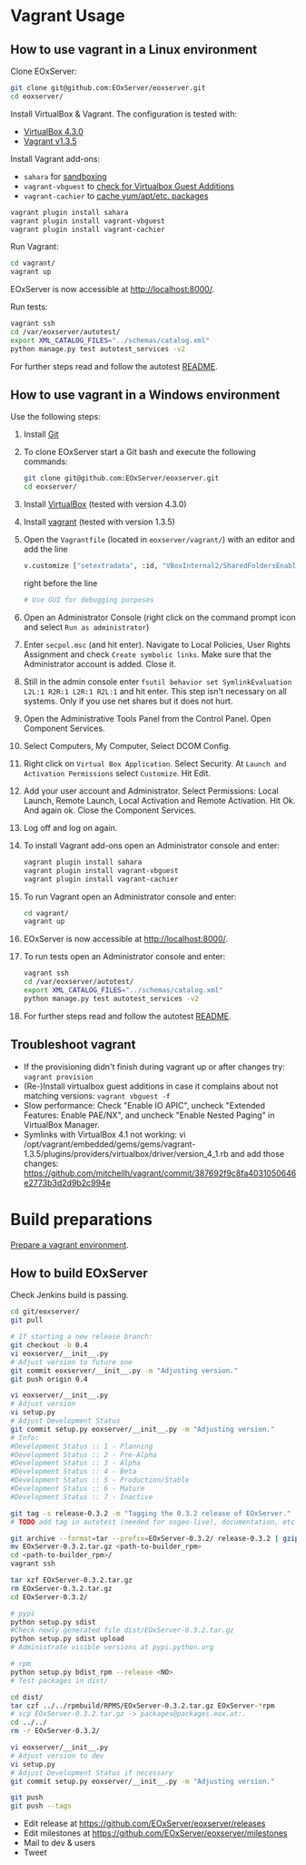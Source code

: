<!--
#-------------------------------------------------------------------------------
#
# Project: EOxServer <http://eoxserver.org>
# Authors: Stephan Meissl <stephan.meissl@eox.at>
#
#-------------------------------------------------------------------------------
# Copyright (C) 2013 EOX IT Services GmbH
#
# Permission is hereby granted, free of charge, to any person obtaining a copy
# of this software and associated documentation files (the "Software"), to deal
# in the Software without restriction, including without limitation the rights
# to use, copy, modify, merge, publish, distribute, sublicense, and/or sell
# copies of the Software, and to permit persons to whom the Software is
# furnished to do so, subject to the following conditions:
#
# The above copyright notice and this permission notice shall be included in all
# copies of this Software or works derived from this Software.
#
# THE SOFTWARE IS PROVIDED "AS IS", WITHOUT WARRANTY OF ANY KIND, EXPRESS OR
# IMPLIED, INCLUDING BUT NOT LIMITED TO THE WARRANTIES OF MERCHANTABILITY,
# FITNESS FOR A PARTICULAR PURPOSE AND NONINFRINGEMENT. IN NO EVENT SHALL THE
# AUTHORS OR COPYRIGHT HOLDERS BE LIABLE FOR ANY CLAIM, DAMAGES OR OTHER
# LIABILITY, WHETHER IN AN ACTION OF CONTRACT, TORT OR OTHERWISE, ARISING FROM,
# OUT OF OR IN CONNECTION WITH THE SOFTWARE OR THE USE OR OTHER DEALINGS IN
# THE SOFTWARE.
#-------------------------------------------------------------------------------
-->


# Vagrant Usage


## How to use vagrant in a Linux environment

Clone EOxServer:

```sh
git clone git@github.com:EOxServer/eoxserver.git
cd eoxserver/
```

Install VirtualBox & Vagrant. The configuration is tested with:
* [VirtualBox 4.3.0](https://www.virtualbox.org/wiki/Downloads)
* [Vagrant v1.3.5](http://downloads.vagrantup.com/tags/v1.3.5)

Install Vagrant add-ons:
* `sahara` for [sandboxing](https://github.com/jedi4ever/sahara)
* `vagrant-vbguest` to [check for Virtualbox Guest Additions](https://github.com/dotless-de/vagrant-vbguest)
* `vagrant-cachier` to [cache yum/apt/etc. packages](https://github.com/fgrehm/vagrant-cachier)

```sh
vagrant plugin install sahara
vagrant plugin install vagrant-vbguest
vagrant plugin install vagrant-cachier
```

Run Vagrant:

```sh
cd vagrant/
vagrant up
```

EOxServer is now accessible at [http://localhost:8000/](http://localhost:8000/).

Run tests:

```sh
vagrant ssh
cd /var/eoxserver/autotest/
export XML_CATALOG_FILES="../schemas/catalog.xml"
python manage.py test autotest_services -v2
```

For further steps read and follow the autotest
[README](https://github.com/EOxServer/autotest).


## How to use vagrant in a Windows environment

Use the following steps:

1. Install [Git](http://git-scm.com/download/win)
2. To clone EOxServer start a Git bash and execute the following commands:

    ```sh
    git clone git@github.com:EOxServer/eoxserver.git
    cd eoxserver/
    ```

3. Install [VirtualBox](https://www.virtualbox.org/wiki/Downloads) (tested with version 4.3.0)
4. Install [vagrant](https://www.vagrantup.com/downloads.html) (tested with version 1.3.5)
5. Open the `Vagrantfile` (located in `eoxserver/vagrant/`) with an editor and add the line

    ```sh
    v.customize ["setextradata", :id, "VBoxInternal2/SharedFoldersEnableSymlinksCreate/vagrant", "1"]
    ```

   right before the line

    ```sh
    # Use GUI for debugging purposes
    ```

6. Open an Administrator Console (right click on the command prompt icon and select `Run as administrator`)
7. Enter `secpol.msc` (and hit enter). Navigate to Local Policies, User Rights Assignment and check `Create symbolic links`. Make sure that the Administrator account is added. Close it.
8. Still in the admin console enter `fsutil behavior set SymlinkEvaluation L2L:1 R2R:1 L2R:1 R2L:1` and hit enter. This step isn't necessary on all systems. Only if you use net shares but it does not hurt.
9. Open the Administrative Tools Panel from the Control Panel. Open Component Services.
10. Select Computers, My Computer, Select DCOM Config.
11. Right click on `Virtual Box Application`. Select Security. At `Launch and Activation Permissions` select `Customize`. Hit Edit.
12. Add your user account and Administrator. Select Permissions: Local Launch, Remote Launch, Local Activation and Remote Activation. Hit Ok. And again ok. Close the Component Services.
13. Log off and log on again.
14. To install Vagrant add-ons open an Administrator console and enter:

    ```sh
    vagrant plugin install sahara
    vagrant plugin install vagrant-vbguest
    vagrant plugin install vagrant-cachier
    ```

15. To run Vagrant open an Administrator console and enter:

    ```sh
    cd vagrant/
    vagrant up
    ```

16. EOxServer is now accessible at [http://localhost:8000/](http://localhost:8000/).
17. To run tests open an Administrator console and enter:

    ```sh
    vagrant ssh
    cd /var/eoxserver/autotest/
    export XML_CATALOG_FILES="../schemas/catalog.xml"
    python manage.py test autotest_services -v2
    ```

18. For further steps read and follow the autotest [README](https://github.com/EOxServer/autotest).


## Troubleshoot vagrant

* If the provisioning didn't finish during vagrant up or after changes try: `vagrant provision`
* (Re-)Install virtualbox guest additions in case it complains about not matching versions: `vagrant vbguest -f`
* Slow performance: Check "Enable IO APIC", uncheck "Extended Features: Enable PAE/NX", and uncheck "Enable Nested Paging" in VirtualBox Manager.
* Symlinks with VirtualBox 4.1 not working: vi /opt/vagrant/embedded/gems/gems/vagrant-1.3.5/plugins/providers/virtualbox/driver/version_4_1.rb and add those changes: https://github.com/mitchellh/vagrant/commit/387692f9c8fa4031050646e2773b3d2d9b2c994e


# Build preparations

[Prepare a vagrant environment](https://gitlab.eox.at/vagrant/builder_rpm/tree/master).


## How to build EOxServer

Check Jenkins build is passing.

```sh
cd git/eoxserver/
git pull

# If starting a new release branch:
git checkout -b 0.4
vi eoxserver/__init__.py
# Adjust version to future one
git commit eoxserver/__init__.py -m "Adjusting version."
git push origin 0.4

vi eoxserver/__init__.py
# Adjust version
vi setup.py
# Adjust Development Status
git commit setup.py eoxserver/__init__.py -m "Adjusting version."
# Info:
#Development Status :: 1 - Planning
#Development Status :: 2 - Pre-Alpha
#Development Status :: 3 - Alpha
#Development Status :: 4 - Beta
#Development Status :: 5 - Production/Stable
#Development Status :: 6 - Mature
#Development Status :: 7 - Inactive

git tag -s release-0.3.2 -m "Tagging the 0.3.2 release of EOxServer."
# TODO add tag in autotest (needed for osgeo-live), documentation, etc.

git archive --format=tar --prefix=EOxServer-0.3.2/ release-0.3.2 | gzip > EOxServer-0.3.2.tar.gz
mv EOxServer-0.3.2.tar.gz <path-to-builder_rpm>
cd <path-to-builder_rpm>/
vagrant ssh

tar xzf EOxServer-0.3.2.tar.gz
rm EOxServer-0.3.2.tar.gz
cd EOxServer-0.3.2/

# pypi
python setup.py sdist
#Check newly generated file dist/EOxServer-0.3.2.tar.gz
python setup.py sdist upload
# Administrate visible versions at pypi.python.org

# rpm
python setup.py bdist_rpm --release <NO>
# Test packages in dist/

cd dist/
tar czf ../../rpmbuild/RPMS/EOxServer-0.3.2.tar.gz EOxServer-*rpm
# scp EOxServer-0.3.2.tar.gz -> packages@packages.eox.at:.
cd ../../
rm -r EOxServer-0.3.2/

vi eoxserver/__init__.py
# Adjust version to dev
vi setup.py
# Adjust Development Status if necessary
git commit setup.py eoxserver/__init__.py -m "Adjusting version."

git push
git push --tags
```

* Edit release at https://github.com/EOxServer/eoxserver/releases
* Edit milestones at https://github.com/EOxServer/eoxserver/milestones
* Mail to dev & users
* Tweet
